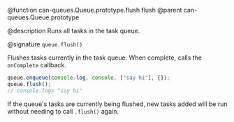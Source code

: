 @function can-queues.Queue.prototype.flush flush
@parent can-queues.Queue.prototype

@description Runs all tasks in the task queue.

@signature `queue.flush()`

Flushes tasks currently in the task queue.  When complete, calls the `onComplete`
callback.

 ```js
queue.enqueue(console.log, console, ["say hi"], {});
queue.flush();
// console.logs "say hi"
 ```

 If the queue's tasks are currently
 being flushed, new tasks added will be run without needing to call `.flush()` again.
